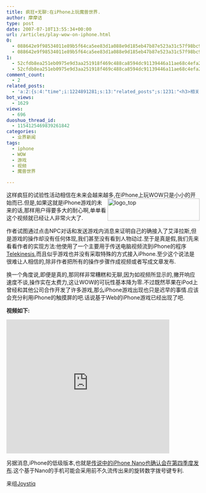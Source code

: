 ```yaml
---
title: 疯狂+无聊:在iPhone上玩魔兽世界.
author: 摩摩诘
type: post
date: 2007-07-10T13:55:34+00:00
url: /articles/play-wow-on-iphone.html
0:
  - 088642e9f98534011e89b5f64ca5ee83d1a088e9d185eb47b87e523a31c57f98bc95f8f4b091eae5957e7f7fa9d428d8
  - 088642e9f98534011e89b5f64ca5ee83d1a088e9d185eb47b87e523a31c57f98bc95f8f4b091eae5957e7f7fa9d428d8
1:
  - 52cfdb8ea251eb0975e9d3aa251918f469c488ca8594dc91139446a11ae68c4efa23740062805d3ef9ef97a109918184
  - 52cfdb8ea251eb0975e9d3aa251918f469c488ca8594dc91139446a11ae68c4efa23740062805d3ef9ef97a109918184
comment_count:
  - 2
related_posts:
  - 'a:2:{s:4:"time";i:1224891281;s:13:"related_posts";s:1231:"<h3>相关日志</h3><ul class="related_post"><li><a href="http://www.digglife.cn/articles/hardest-game.html" title="世界上最难的游戏">世界上最难的游戏</a></li><li><a href="http://www.digglife.cn/articles/waste-time-beffddlr.html" title="在线自作拼图游戏:befuddlr">在线自作拼图游戏:befuddlr</a></li><li><a href="http://www.digglife.cn/articles/physics-emulator-box2dflashas3.html" title="在Flash里模拟物理运动:Box2DFlashAS3">在Flash里模拟物理运动:Box2DFlashAS3</a></li><li><a href="http://www.digglife.cn/articles/google-earth-social-networking.html" title="Google Earth年内推出虚拟世界服务?">Google Earth年内推出虚拟世界服务?</a></li><li><a href="http://www.digglife.cn/articles/google-earth-flight-simulator.html" title="Google Earth的复活节彩蛋:模拟飞行">Google Earth的复活节彩蛋:模拟飞行</a></li><li><a href="http://www.digglife.cn/articles/gmail-video-final-cut.html" title="Gmail官方宣传片最终版出炉">Gmail官方宣传片最终版出炉</a></li><li><a href="http://www.digglife.cn/articles/youtube-most-viewed-top10.html" title="Youtube 播放次数最多的十大视频">Youtube 播放次数最多的十大视频</a></li></ul>";}'
bot_views:
  - 1629
views:
  - 696
duoshuo_thread_id:
  - 1154125469839261842
categories:
  - 业界新闻
tags:
  - iphone
  - WOW
  - 游戏
  - 视频
  - 魔兽世界

---
```

这样疯狂的试验性活动相信在未来会越来越多,<a atomicselection="true" href="https://www.digglife.net/wp-content/uploads/3/379/2007/07/logo-top.jpg"><img align="right" width="240" src="https://www.digglife.net/wp-content/uploads/3/379/2007/07/logo-top-thumb.jpg" alt="logo_top" height="58" /></a>在iPhone上玩WOW只是小小的开始而已.但是,如果这就是iPhone游戏的未来的话,那样用户得要多大的耐心啊,单单看这个视频就已经让人非常火大了.

作者试图通过点击NPC对话和发送游戏内消息来证明自己的确接入了艾泽拉斯,但是游戏的操作却没有任何体现,我们甚至没有看到人物动过.至于是真是假,我们先来看看作者的实现方法:他使用了一个主要用于传送电脑视频流到iPhone的程序[Telekinesis][1],而且似乎游戏也并没有采取特殊的方式接入iPhone.至少这个说法是很难让人相信的,除非作者把所有的操作步骤作成视频或者写成文章发布.

换一个角度说,即便是真的,那同样非常糟糕和无聊,因为如视频所显示的,撇开响应速度不谈,操作实在太费力,这让WOW的可玩性基本降为零.不过既然苹果在iPod上曾经和其他公司合作开发了许多游戏,那么iPhone游戏出现也只是迟早的事情.应该会充分利用iPhone的触摸屏的吧.话说基于Web的iPhone游戏已经出现了吧.

**视频如下:**

<!--more-->

<embed wmode="transparent" height="350" width="425" src="http://www.youtube.com/v/YFZA6gRK4qs">
</embed>

另据消息,iPhone的低级版本,也就是<a target="_blank" href="http://www.msnbc.msn.com/id/19682602/">传说中的iPhone Nano也确认会在第四季度发布</a>.这个基于Nano的手机可能会采用前不久流传出来的旋转数字拨号键专利.

来组[Joystiq][2]

 [1]: http://code.google.com/p/telekinesis/
 [2]: http://www.joystiq.com/2007/07/09/guy-plays-wow-on-iphone-universe-explodes/
